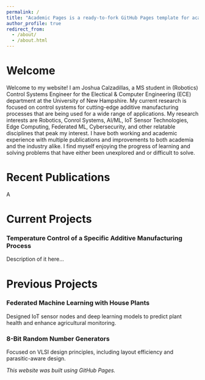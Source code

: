 ```yaml
---
permalink: /
title: "Academic Pages is a ready-to-fork GitHub Pages template for academic personal websites"
author_profile: true
redirect_from: 
  - /about/
  - /about.html
---
```


# Welcome

Welcome to my website! I am Joshua Calzadillas, a MS student in (Robotics) Control Systems Engineer for the Electical & Computer Engineering (ECE) department at the University of New Hampshire. My current research is focused on control systems for cutting-edge additive manufacturing processes that are being used for a wide range of applications. My research interests are Robotics, Conrol Systems, AI/ML, IoT Sensor Technologies, Edge Computing, Federated ML, Cybersecurity, and other relatable disciplines that peak my interest. I have both working and academic experience with multiple publications and improvements to both academia and the industry alike. I find myself enjoying the progress of learning and solving problems that have either been unexplored and or difficult to solve.

# Recent Publications
A

# Current Projects
### Temperature Control of a Specific Additive Manufacturing Process
Description of it here...

# Previous Projects
### Federated Machine Learning with House Plants
   Designed IoT sensor nodes and deep learning models to predict plant health and enhance agricultural monitoring.

### 8-Bit Random Number Generators
   Focused on VLSI design principles, including layout efficiency and parasitic-aware design.


*This website was built using GitHub Pages.*
